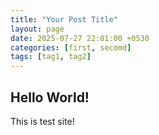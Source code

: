 ```yaml
---
title: "Your Post Title"
layout: page
date: 2025-07-27 22:01:00 +0530
categories: [first, secomd]
tags: [tag1, tag2]
---
```


## Hello World!

This is test site!
